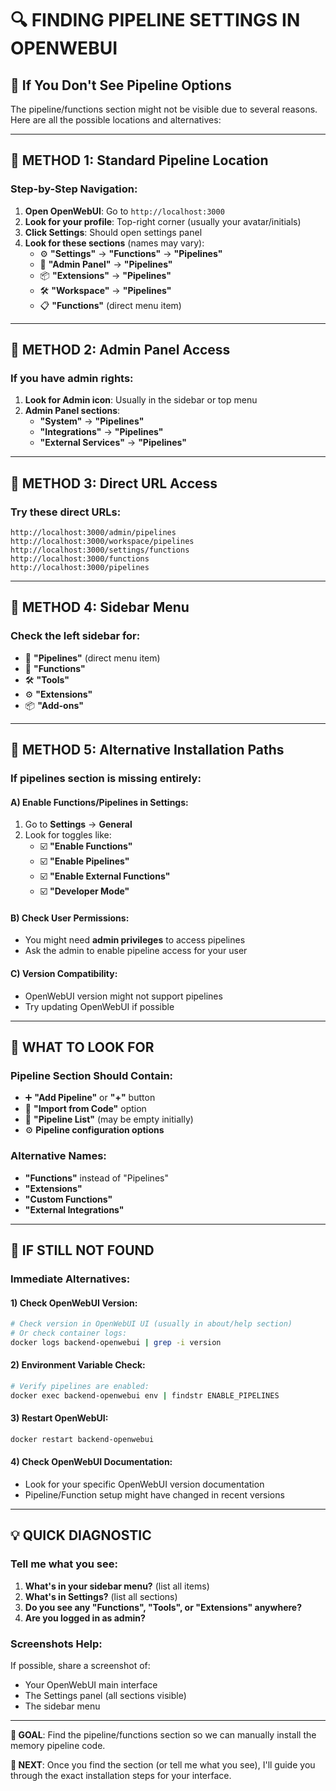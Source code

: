 # 🔍 **FINDING PIPELINE SETTINGS IN OPENWEBUI**

## 🚨 **If You Don't See Pipeline Options**

The pipeline/functions section might not be visible due to several reasons. Here are all the possible locations and alternatives:

---

## 📍 **METHOD 1: Standard Pipeline Location**

### **Step-by-Step Navigation:**
1. **Open OpenWebUI**: Go to `http://localhost:3000`
2. **Look for your profile**: Top-right corner (usually your avatar/initials)
3. **Click Settings**: Should open settings panel
4. **Look for these sections** (names may vary):
   - ⚙️ **"Settings"** → **"Functions"** → **"Pipelines"**
   - 🔧 **"Admin Panel"** → **"Pipelines"**
   - 📦 **"Extensions"** → **"Pipelines"**
   - 🛠️ **"Workspace"** → **"Pipelines"**
   - 📋 **"Functions"** (direct menu item)

---

## 📍 **METHOD 2: Admin Panel Access**

### **If you have admin rights:**
1. **Look for Admin icon**: Usually in the sidebar or top menu
2. **Admin Panel sections**:
   - **"System"** → **"Pipelines"**
   - **"Integrations"** → **"Pipelines"**
   - **"External Services"** → **"Pipelines"**

---

## 📍 **METHOD 3: Direct URL Access**

### **Try these direct URLs:**
```
http://localhost:3000/admin/pipelines
http://localhost:3000/workspace/pipelines  
http://localhost:3000/settings/functions
http://localhost:3000/functions
http://localhost:3000/pipelines
```

---

## 📍 **METHOD 4: Sidebar Menu**

### **Check the left sidebar for:**
- 🔌 **"Pipelines"** (direct menu item)
- 🧩 **"Functions"** 
- 🛠️ **"Tools"**
- ⚙️ **"Extensions"**
- 📦 **"Add-ons"**

---

## 🔧 **METHOD 5: Alternative Installation Paths**

### **If pipelines section is missing entirely:**

#### **A) Enable Functions/Pipelines in Settings:**
1. Go to **Settings** → **General**
2. Look for toggles like:
   - ☑️ **"Enable Functions"**
   - ☑️ **"Enable Pipelines"**
   - ☑️ **"Enable External Functions"**
   - ☑️ **"Developer Mode"**

#### **B) Check User Permissions:**
- You might need **admin privileges** to access pipelines
- Ask the admin to enable pipeline access for your user

#### **C) Version Compatibility:**
- OpenWebUI version might not support pipelines
- Try updating OpenWebUI if possible

---

## 🎯 **WHAT TO LOOK FOR**

### **Pipeline Section Should Contain:**
- ➕ **"Add Pipeline"** or **"+"** button
- 📝 **"Import from Code"** option
- 📄 **"Pipeline List"** (may be empty initially)
- ⚙️ **Pipeline configuration options**

### **Alternative Names:**
- **"Functions"** instead of "Pipelines"
- **"Extensions"** 
- **"Custom Functions"**
- **"External Integrations"**

---

## 🚨 **IF STILL NOT FOUND**

### **Immediate Alternatives:**

#### **1) Check OpenWebUI Version:**
```bash
# Check version in OpenWebUI UI (usually in about/help section)
# Or check container logs:
docker logs backend-openwebui | grep -i version
```

#### **2) Environment Variable Check:**
```bash
# Verify pipelines are enabled:
docker exec backend-openwebui env | findstr ENABLE_PIPELINES
```

#### **3) Restart OpenWebUI:**
```bash
docker restart backend-openwebui
```

#### **4) Check OpenWebUI Documentation:**
- Look for your specific OpenWebUI version documentation
- Pipeline/Function setup might have changed in recent versions

---

## 💡 **QUICK DIAGNOSTIC**

### **Tell me what you see:**
1. **What's in your sidebar menu?** (list all items)
2. **What's in Settings?** (list all sections)
3. **Do you see any "Functions", "Tools", or "Extensions" anywhere?**
4. **Are you logged in as admin?**

### **Screenshots Help:**
If possible, share a screenshot of:
- Your OpenWebUI main interface
- The Settings panel (all sections visible)
- The sidebar menu

---

**🎯 GOAL**: Find the pipeline/functions section so we can manually install the memory pipeline code.

**📧 NEXT**: Once you find the section (or tell me what you see), I'll guide you through the exact installation steps for your interface.
